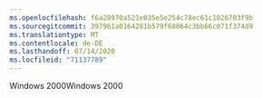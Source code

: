 ```yaml
---
ms.openlocfilehash: f6a28970a521e035e5e254c78ec61c1026703f9b
ms.sourcegitcommit: 397961a0164281b579f68064c3bb66c071f374d9
ms.translationtype: MT
ms.contentlocale: de-DE
ms.lasthandoff: 07/14/2020
ms.locfileid: "71137789"
---
```

<span data-ttu-id="2682f-101">Windows 2000</span><span class="sxs-lookup"><span data-stu-id="2682f-101">Windows 2000</span></span>